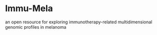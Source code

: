 # Immu-Mela
an open resource for exploring immunotherapy-related multidimensional genomic profiles in melanoma
